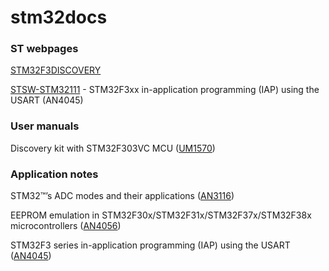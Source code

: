 # stm32docs


### ST webpages

[STM32F3DISCOVERY](http://www.st.com/en/evaluation-tools/stm32f3discovery.html)

[STSW-STM32111](https://my.st.com/content/my_st_com/en/products/embedded-software/mcus-embedded-software/stm32-embedded-software/stm32-standard-peripheral-library-expansion/stsw-stm32111.html) - STM32F3xx in-application programming (IAP) using the USART (AN4045)


### User manuals

Discovery kit with STM32F303VC MCU ([UM1570](http://www.st.com/content/ccc/resource/technical/document/user_manual/8a/56/97/63/8d/56/41/73/DM00063382.pdf/files/DM00063382.pdf/jcr:content/translations/en.DM00063382.pdf))


### Application notes

STM32™’s ADC modes and their applications ([AN3116](http://www.st.com/content/ccc/resource/technical/document/application_note/c4/63/a9/f4/ae/f2/48/5d/CD00258017.pdf/files/CD00258017.pdf/jcr:content/translations/en.CD00258017.pdf))

EEPROM emulation in STM32F30x/STM32F31x/STM32F37x/STM32F38x microcontrollers ([AN4056](http://www.st.com/content/ccc/resource/technical/document/application_note/84/17/ab/4a/3a/df/46/20/DM00049071.pdf/files/DM00049071.pdf/jcr:content/translations/en.DM00049071.pdf))

STM32F3 series in-application programming (IAP) using the USART ([AN4045](http://www.st.com/content/ccc/resource/technical/document/application_note/da/46/5a/45/47/5f/45/d2/DM00047998.pdf/files/DM00047998.pdf/jcr:content/translations/en.DM00047998.pdf))

